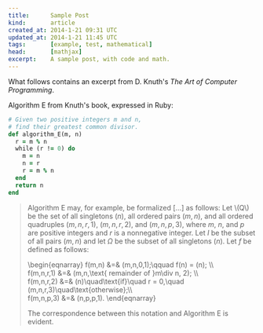 ```yaml
---
title:      Sample Post
kind:       article
created_at: 2014-1-21 09:31 UTC
updated_at: 2014-1-21 11:45 UTC
tags:       [example, test, mathematical]
head:       [mathjax]
excerpt:    A sample post, with code and math.
---
```


What follows contains an excerpt from D. Knuth's _The Art of Computer Programming_.

<!-- more -->

Algorithm E from Knuth's book, expressed in Ruby:

~~~ ruby
# Given two positive integers m and n,
# find their greatest common divisor.
def algorithm_E(m, n)
  r = m % n
  while (r != 0) do
    m = n
    n = r
    r = m % n
  end
  return n
end
~~~

>Algorithm E may, for example, be formalized […] as follows:
>Let \\(Q\\) <!-- \( \) must be escaped in Markdown. -->
>be the set of all singletons $(n)$, all ordered pairs $(m,n)$,
>and all ordered quadruples $(m,n,r,1)$, $(m,n,r,2)$, and $(m,n,p,3)$,
>where $m$, $n$, and $p$ are positive integers and $r$ is a nonnegative
>integer. Let $I$ be the subset of all pairs $(m,n)$ and let $\Omega$
>be the subset of all singletons $(n)$. Let $f$ be defined as follows:
>
>\\begin{eqnarray}
>f(m,n) &=& (m,n,0,1);\qquad f(n) = (n); \\\\\
>f(m,n,r,1) &=& (m,n,\text{ remainder of }m\div n, 2); \\\\\
>f(m,n,r,2) &=& (n)\quad\text{if}\quad r = 0,\quad (m,n,r,3)\quad\text{otherwise};\\\\\
>f(m,n,p,3) &=& (n,p,p,1).
>\\end{eqnarray}
>
>The correspondence between this notation and Algorithm E is evident.
